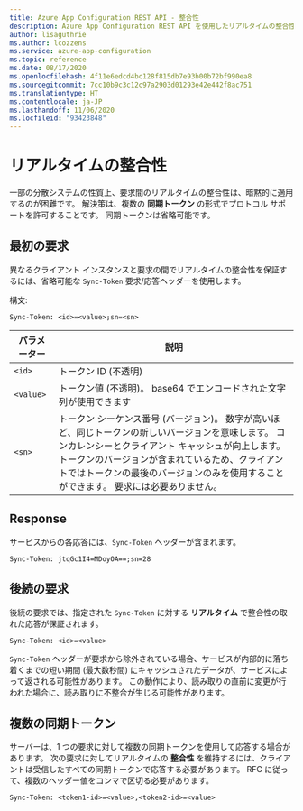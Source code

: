 ```yaml
---
title: Azure App Configuration REST API - 整合性
description: Azure App Configuration REST API を使用したリアルタイムの整合性を確保するためのリファレンス ページ
author: lisaguthrie
ms.author: lcozzens
ms.service: azure-app-configuration
ms.topic: reference
ms.date: 08/17/2020
ms.openlocfilehash: 4f11e6edcd4bc128f815db7e93b00b72bf990ea8
ms.sourcegitcommit: 7cc10b9c3c12c97a2903d01293e42e442f8ac751
ms.translationtype: HT
ms.contentlocale: ja-JP
ms.lasthandoff: 11/06/2020
ms.locfileid: "93423848"
---
```

# <a name="real-time-consistency"></a>リアルタイムの整合性

一部の分散システムの性質上、要求間のリアルタイムの整合性は、暗黙的に適用するのが困難です。 解決策は、複数の **同期トークン** の形式でプロトコル サポートを許可することです。 同期トークンは省略可能です。

## <a name="initial-request"></a>最初の要求

異なるクライアント インスタンスと要求の間でリアルタイムの整合性を保証するには、省略可能な `Sync-Token` 要求/応答ヘッダーを使用します。

構文:

```http
Sync-Token: <id>=<value>;sn=<sn>
```

|パラメーター|説明|
|--|--|
| `<id>` | トークン ID (不透明) |
| `<value>` | トークン値 (不透明)。 base64 でエンコードされた文字列が使用できます |
| `<sn>` | トークン シーケンス番号 (バージョン)。 数字が高いほど、同じトークンの新しいバージョンを意味します。 コンカレンシーとクライアント キャッシュが向上します。 トークンのバージョンが含まれているため、クライアントではトークンの最後のバージョンのみを使用することができます。 要求には必要ありません。 |

## <a name="response"></a>Response

サービスからの各応答には、`Sync-Token` ヘッダーが含まれます。

```http
Sync-Token: jtqGc1I4=MDoyOA==;sn=28
```

## <a name="subsequent-requests"></a>後続の要求

後続の要求では、指定された `Sync-Token` に対する **リアルタイム** で整合性の取れた応答が保証されます。

```http
Sync-Token: <id>=<value>
```

`Sync-Token` ヘッダーが要求から除外されている場合、サービスが内部的に落ち着くまでの短い期間 (最大数秒間) にキャッシュされたデータが、サービスによって返される可能性があります。 この動作により、読み取りの直前に変更が行われた場合に、読み取りに不整合が生じる可能性があります。

## <a name="multiple-sync-tokens"></a>複数の同期トークン

サーバーは、1 つの要求に対して複数の同期トークンを使用して応答する場合があります。 次の要求に対してリアルタイムの **整合性** を維持するには、クライアントは受信したすべての同期トークンで応答する必要があります。 RFC に従って、複数のヘッダー値をコンマで区切る必要があります。

```http
Sync-Token: <token1-id>=<value>,<token2-id>=<value>
```
